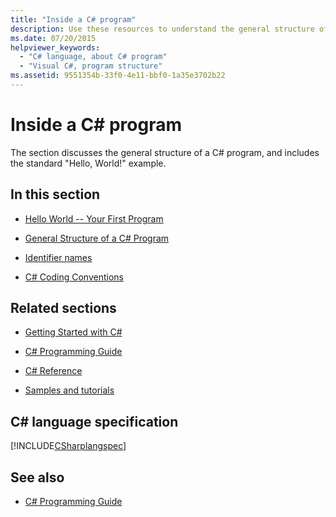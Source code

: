 ```yaml
---
title: "Inside a C# program"
description: Use these resources to understand the general structure of a C# program, including the standard example, Hello, World!
ms.date: 07/20/2015
helpviewer_keywords: 
  - "C# language, about C# program"
  - "Visual C#, program structure"
ms.assetid: 9551354b-33f0-4e11-bbf0-1a35e3702b22
---
```

# Inside a C# program

The section discusses the general structure of a C# program, and includes the standard "Hello, World!" example.

## In this section

- [Hello World -- Your First Program](hello-world-your-first-program.md)

- [General Structure of a C# Program](general-structure-of-a-csharp-program.md)

- [Identifier names](identifier-names.md)

- [C# Coding Conventions](coding-conventions.md)

## Related sections

- [Getting Started with C#](../../getting-started/index.md)

- [C# Programming Guide](../index.md)

- [C# Reference](../../language-reference/index.md)

- [Samples and tutorials](../../../samples-and-tutorials/index.md)

## C# language specification

[!INCLUDE[CSharplangspec](~/includes/csharplangspec-md.md)]

## See also

- [C# Programming Guide](../index.md)
